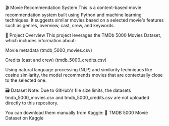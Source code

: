🎬 Movie Recommendation System
This is a content-based movie recommendation system built using Python and machine learning techniques. It suggests similar movies based on a selected movie's features such as genres, overview, cast, crew, and keywords.

📁 Project Overview
This project leverages the TMDb 5000 Movies Dataset, which includes information about:

Movie metadata (tmdb_5000_movies.csv)

Credits (cast and crew) (tmdb_5000_credits.csv)

Using natural language processing (NLP) and similarity techniques like cosine similarity, the model recommends movies that are contextually close to the selected one.

🗃 Dataset
Note:
Due to GitHub's file size limits, the datasets tmdb_5000_movies.csv and tmdb_5000_credits.csv are not uploaded directly to this repository.

You can download them manually from Kaggle:
🔗 TMDB 5000 Movie Dataset on Kaggle
